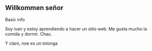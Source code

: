 ## Willkommen señor

Basic info

Soy ivan y estoy aprendiendo a hacer un sitio web. 
Me gusta mucho la comida y dormir. Chau.

Y claro, noe es un tolonga

